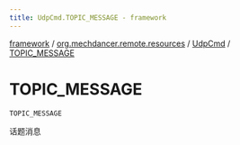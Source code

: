 ```yaml
---
title: UdpCmd.TOPIC_MESSAGE - framework
---
```


[framework](../../index.html) / [org.mechdancer.remote.resources](../index.html) / [UdpCmd](index.html) / [TOPIC_MESSAGE](./-t-o-p-i-c_-m-e-s-s-a-g-e.html)

# TOPIC_MESSAGE

`TOPIC_MESSAGE`

话题消息

